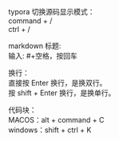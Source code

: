typora 切换源码显示模式：  
command + /  
ctrl + /  

markdown 标题:  
输入: #+空格，按回车  

换行：   
直接按 Enter 换行，是换双行。  
按 shift + Enter 换行，是换单行。  

代码块：  
MACOS：alt + command + C  
windows：shift + ctrl + K<br>

